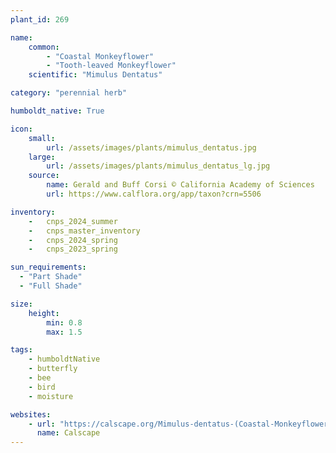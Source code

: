 ```yaml
---
plant_id: 269

name: 
    common: 
        - "Coastal Monkeyflower"
        - "Tooth-leaved Monkeyflower" 
    scientific: "Mimulus Dentatus"   

category: "perennial herb"

humboldt_native: True

icon: 
    small: 
        url: /assets/images/plants/mimulus_dentatus.jpg
    large: 
        url: /assets/images/plants/mimulus_dentatus_lg.jpg
    source: 
        name: Gerald and Buff Corsi © California Academy of Sciences 
        url: https://www.calflora.org/app/taxon?crn=5506 

inventory: 
    -   cnps_2024_summer
    -   cnps_master_inventory
    -   cnps_2024_spring
    -   cnps_2023_spring

sun_requirements:
  - "Part Shade"
  - "Full Shade"

size:
    height: 
        min: 0.8
        max: 1.5

tags:
    - humboldtNative
    - butterfly
    - bee
    - bird
    - moisture

websites: 
    - url: "https://calscape.org/Mimulus-dentatus-(Coastal-Monkeyflower)"
      name: Calscape
---
```

